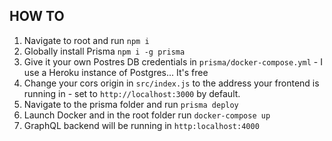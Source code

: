 ## HOW TO
1. Navigate to root and run `npm i`
2. Globally install Prisma `npm i -g prisma`
3. Give it your own Postres DB credentials in `prisma/docker-compose.yml` - I use a Heroku instance of Postgres... It's free
4. Change your cors origin in `src/index.js` to the address your frontend is running in - set to `http://localhost:3000` by default.
5. Navigate to the prisma folder and run `prisma deploy`
6. Launch Docker and in the root folder run `docker-compose up`
7. GraphQL backend will be running in `http:localhost:4000`

